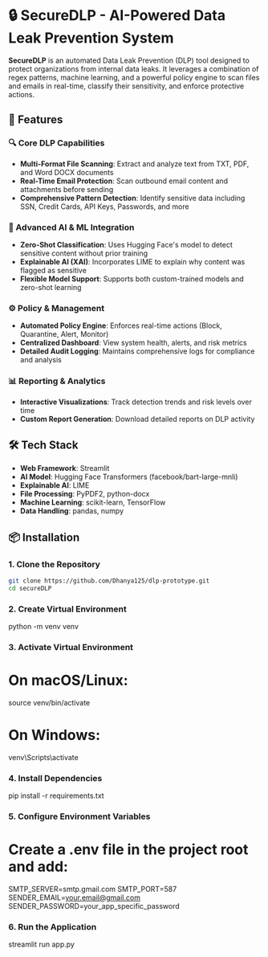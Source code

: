 # 🔒 SecureDLP - AI-Powered Data Leak Prevention System

**SecureDLP** is an automated Data Leak Prevention (DLP) tool designed to protect organizations from internal data leaks. It leverages a combination of regex patterns, machine learning, and a powerful policy engine to scan files and emails in real-time, classify their sensitivity, and enforce protective actions.

## 🚀 Features

### 🔍 Core DLP Capabilities
- **Multi-Format File Scanning**: Extract and analyze text from TXT, PDF, and Word DOCX documents
- **Real-Time Email Protection**: Scan outbound email content and attachments before sending
- **Comprehensive Pattern Detection**: Identify sensitive data including SSN, Credit Cards, API Keys, Passwords, and more

### 🤖 Advanced AI & ML Integration
- **Zero-Shot Classification**: Uses Hugging Face's model to detect sensitive content without prior training
- **Explainable AI (XAI)**: Incorporates LIME to explain why content was flagged as sensitive
- **Flexible Model Support**: Supports both custom-trained models and zero-shot learning

### ⚙️ Policy & Management
- **Automated Policy Engine**: Enforces real-time actions (Block, Quarantine, Alert, Monitor)
- **Centralized Dashboard**: View system health, alerts, and risk metrics
- **Detailed Audit Logging**: Maintains comprehensive logs for compliance and analysis

### 📊 Reporting & Analytics
- **Interactive Visualizations**: Track detection trends and risk levels over time
- **Custom Report Generation**: Download detailed reports on DLP activity

## 🛠️ Tech Stack

- **Web Framework**: Streamlit
- **AI Model**: Hugging Face Transformers (facebook/bart-large-mnli)
- **Explainable AI**: LIME
- **File Processing**: PyPDF2, python-docx
- **Machine Learning**: scikit-learn, TensorFlow
- **Data Handling**: pandas, numpy

## 📦 Installation

### 1. Clone the Repository
```bash
git clone https://github.com/Dhanya125/dlp-prototype.git
cd secureDLP
```
### 2. Create Virtual Environment
python -m venv venv

### 3. Activate Virtual Environment
# On macOS/Linux:
source venv/bin/activate
# On Windows:
venv\Scripts\activate

### 4. Install Dependencies
pip install -r requirements.txt

### 5. Configure Environment Variables
# Create a .env file in the project root and add:
SMTP_SERVER=smtp.gmail.com
SMTP_PORT=587
SENDER_EMAIL=your.email@gmail.com
SENDER_PASSWORD=your_app_specific_password

### 6. Run the Application
streamlit run app.py
